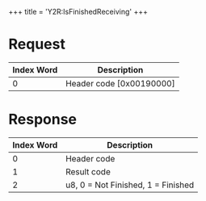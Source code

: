 +++
title = 'Y2R:IsFinishedReceiving'
+++

# Request

| Index Word | Description                |
|------------|----------------------------|
| 0          | Header code \[0x00190000\] |

# Response

| Index Word | Description                        |
|------------|------------------------------------|
| 0          | Header code                        |
| 1          | Result code                        |
| 2          | u8, 0 = Not Finished, 1 = Finished |